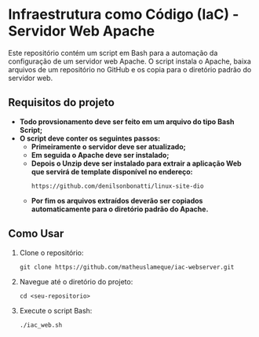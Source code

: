 # Infraestrutura como Código (IaC) - Servidor Web Apache

Este repositório contém um script em Bash para a automação da configuração de um servidor web Apache. O script instala o Apache, baixa arquivos de um repositório no GitHub e os copia para o diretório padrão do servidor web.

## Requisitos do projeto

- **Todo provsionamento deve ser feito em um arquivo do tipo Bash Script;**
- **O script deve conter os seguintes passos:**
  - **Primeiramente o servidor deve ser atualizado;**
  - **Em seguida o Apache deve ser instalado;**
  - **Depois o Unzip deve ser instalado para extrair a aplicação Web que servirá de template disponível no endereço:**
      ```
      https://github.com/denilsonbonatti/linux-site-dio
      ```
  - **Por fim os arquivos extraídos deverão ser copiados automaticamente para o diretório padrão do Apache.**

## Como Usar

1. Clone o repositório:
   ```
   git clone https://github.com/matheuslameque/iac-webserver.git

   ```

2. Navegue até o diretório do projeto:
   ```
   cd <seu-repositorio>

   ```
3. Execute o script Bash:
   ```
   ./iac_web.sh

   ```  
